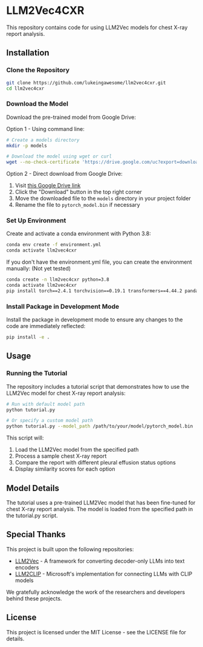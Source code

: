 # LLM2Vec4CXR

This repository contains code for using LLM2Vec models for chest X-ray report analysis.

## Installation

### Clone the Repository

```bash
git clone https://github.com/lukeingawesome/llm2vec4cxr.git
cd llm2vec4cxr
```

### Download the Model

Download the pre-trained model from Google Drive:

Option 1 - Using command line:
```bash
# Create a models directory
mkdir -p models

# Download the model using wget or curl
wget --no-check-certificate 'https://drive.google.com/uc?export=download&id=1JB8hTgmVC1yJts8tmQamBij6LDcDfk0l' -O models/pytorch_model.bin
```

Option 2 - Direct download from Google Drive:
1. Visit [this Google Drive link](https://drive.google.com/file/d/1JB8hTgmVC1yJts8tmQamBij6LDcDfk0l/view?usp=sharing)
2. Click the "Download" button in the top right corner
3. Move the downloaded file to the `models` directory in your project folder
4. Rename the file to `pytorch_model.bin` if necessary

### Set Up Environment

Create and activate a conda environment with Python 3.8:

```bash
conda env create -f environment.yml
conda activate llm2vec4cxr
```

If you don't have the environment.yml file, you can create the environment manually: (Not yet tested)

```bash
conda create -n llm2vec4cxr python=3.8
conda activate llm2vec4cxr
pip install torch==2.4.1 torchvision==0.19.1 transformers==4.44.2 pandas accelerate flash-attn==2.7.0.post2 #Recommended
```

### Install Package in Development Mode

Install the package in development mode to ensure any changes to the code are immediately reflected:

```bash
pip install -e .
```

## Usage

### Running the Tutorial

The repository includes a tutorial script that demonstrates how to use the LLM2Vec model for chest X-ray report analysis:

```bash
# Run with default model path
python tutorial.py

# Or specify a custom model path
python tutorial.py --model_path /path/to/your/model/pytorch_model.bin
```

This script will:
1. Load the LLM2Vec model from the specified path
2. Process a sample chest X-ray report
3. Compare the report with different pleural effusion status options
4. Display similarity scores for each option

## Model Details

The tutorial uses a pre-trained LLM2Vec model that has been fine-tuned for chest X-ray report analysis. The model is loaded from the specified path in the tutorial.py script.

## Special Thanks

This project is built upon the following repositories:

- [LLM2Vec](https://github.com/McGill-NLP/llm2vec) - A framework for converting decoder-only LLMs into text encoders
- [LLM2CLIP](https://github.com/microsoft/LLM2CLIP/tree/main) - Microsoft's implementation for connecting LLMs with CLIP models

We gratefully acknowledge the work of the researchers and developers behind these projects.

## License

This project is licensed under the MIT License - see the LICENSE file for details.
